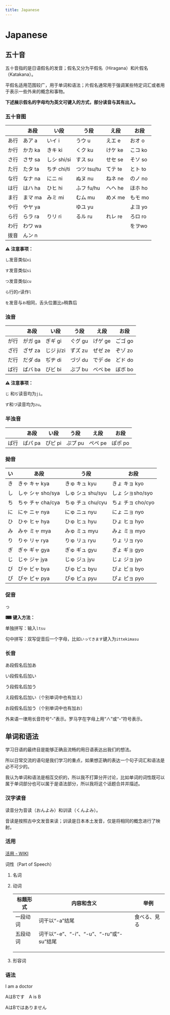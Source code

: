```yaml
---
title: Japanese
---
```




# Japanese



## 五十音

五十音指的是日语假名的发音；假名又分为平假名（Hiragana）和片假名（Katakana）。

平假名适用范围较广，用于单词和语法；片假名通常用于强调某些特定词汇或者用于表示一些外来的概念和事物。

**下述展示假名的字母均为英文可键入的方式，部分读音与其有出入。**

### 五十音图

|      | あ段    | い段        | う段        | え段    | お段    |
| ---- | ------- | ----------- | ----------- | ------- | ------- |
| あ行 | あア a  | いイ i      | うウ u      | えエ e  | おオ o  |
| か行 | かカ ka | きキ ki     | くク ku     | けケ ke | こコ ko |
| さ行 | さサ sa | しシ shi/si | すス su     | せセ se | そソ so |
| た行 | たタ ta | ちチ chi/ti | つツ tsu/tu | てテ te | とト to |
| な行 | なナ na | にニ ni     | ぬヌ nu     | ねネ ne | のノ no |
| は行 | はハ ha | ひヒ hi     | ふフ fu/hu  | へヘ he | ほホ ho |
| ま行 | まマ ma | みミ mi     | むム mu     | めメ me | もモ mo |
| や行 | やヤ ya |             | ゆユ yu     |         | よヨ yo |
| ら行 | らラ ra | りリ ri     | るル ru     | れレ re | ろロ ro |
| わ行 | わワ wa |             |             |         | をヲwo  |
| 拨音 | んン n  |             |             |         |         |

**⚠ 注意事项：**

`し`发音类似`xi`

`す`发音类似`si`

`つ`发音类似`cu`

`ら`行的`r`读作`l`

`を`发音与`お`相同，舌头位置比`o`稍靠后

### 浊音

|      | あ段    | い段       | う段    | え段    | お段    |
| ---- | ------- | ---------- | ------- | ------- | ------- |
| が行 | がガ ga | ぎギ gi    | ぐグ gu | げゲ ge | ごゴ go |
| ざ行 | ざザ za | じジ ji/zi | ずズ zu | ぜゼ ze | ぞゾ zo |
| だ行 | だダ da | ぢヂ di    | づヅ du | でデ de | どド do |
| ば行 | ばバ ba | びビ bi    | ぶブ bu | べベ be | ぼボ bo |

**⚠ 注意事项：**

`じ` 和`ぢ`读音均为`ji`。

`ず`和`づ`读音均为`zu`。

### 半浊音

|      | あ段    | い段    | う段    | え段    | お段    |
| ---- | ------- | ------- | ------- | ------- | ------- |
| ぱ行 | ぱパ pa | ぴピ pi | ぷプ pu | ぺペ pe | ぽポ po |

### 拗音

| い   | あ段              | う段              | お段              |
| ---- | ----------------- | ----------------- | ----------------- |
| き   | きゃ キャ kya     | きゅ キュ kyu     | きょ キョ kyo     |
| し   | しゃ シャ sho/sya | しゅ シュ shu/syu | しょ ショsho/syo  |
| ち   | ちゃ チャ cha/cya | ちゅ チュ chu/cyu | ちょ チョ cho/cyo |
| に   | にゃ ニャ nya     | にゅ ニュ nyu     | にょ ニョ nyo     |
| ひ   | ひゃ ヒャ hya     | ひゅ ヒュ hyu     | ひょ ヒョ hyo     |
| み   | みゃ ミャ mya     | みゅ ミュ myu     | みょ ミョ myo     |
| り   | りゃ リャ rya     | りゅ リュ ryu     | りょ リョ ryo     |
| ぎ   | ぎゃ ギャ gya     | ぎゅ ギュ gyu     | ぎょ ギョ gyo     |
| じ   | じゃ ジャ jya     | じゅ ジュ jyu     | じょ ジョ jyo     |
| び   | びゃ ビャ bya     | びゅ ビュ byu     | びょ ビョ byo     |
| ぴ   | ぴゃ ピャ pya     | ぴゅ ピュ pyu     | ぴょ ピョ pyo     |

### 促音

っ

**⌨ 键入方法：**

单独拼写：输入`ltsu`

句中拼写：双写促音后一个字母，比如`いってきます`键入为`ittekimasu`

### 长音

あ段假名后加あ

い段假名后加い

う段假名后加う

え段假名后加い（个别单词中也有加え）

お段假名后加う（个别单词中也有加お）

外来语一律用长音符号“-”表示。罗马字在字母上用“∧”或“-”符号表示。

## 单词和语法

学习日语的最终目是能够正确且流畅的用日语表达出我们的想法。

所以日常交流的语句是我们学习的重点，如果想正确的表达一个句子词汇和语法是必不可少的。

我认为单词和语法是相互交织的，所以我不打算分开讨论，比如单词的词性既可以属于单词部分也可以属于是语法部分，所以我将这个话题合并并描述。

### 汉字读音

读音分为音读（おんよみ）和训读（くんよみ）。

音读是按照古中文发音来读；训读是日本本土发音，仅是将相同的概念进行了映射。

### 活用

[活用 - WIKI](https://zh.wikipedia.org/wiki/%E6%B4%BB%E7%94%A8_(%E6%97%A5%E8%AA%9E))

词性（Part of Speech）

1. 名词

2. 动词

   | 标题形式 | 内容和含义                               | 举例         |
   | -------- | ---------------------------------------- | ------------ |
   | 一段动词 | 词干以“-a”结尾                           | 食べる、見る |
   | 五段动词 | 词干以“-e”、“-i”、“-u”、“-ru”或“-su”结尾 |              |
   |          |                                          |              |
   |          |                                          |              |
   |          |                                          |              |

   

1. 形容词

### 语法

I am a doctor

AはBです　A is B

AはBではありません


